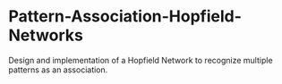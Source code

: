 # Pattern-Association-Hopfield-Networks
Design and implementation of a Hopfield Network to recognize multiple patterns as an association. 
